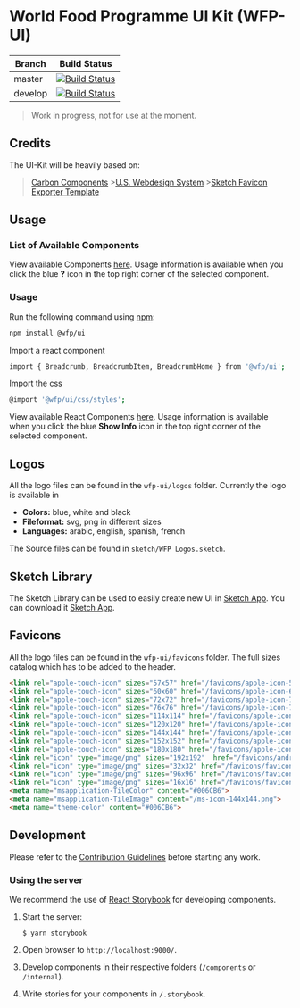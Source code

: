 # World Food Programme UI Kit (WFP-UI)

| Branch  | Build Status                                                                                     |
| ------- | ------------------------------------------------------------------------------------------------ |
| master  | [![Build Status](https://travis-ci.org/wfp/ui.svg?branch=master)](https://travis-ci.org/wfp/ui)  |
| develop | [![Build Status](https://travis-ci.org/wfp/ui.svg?branch=develop)](https://travis-ci.org/wfp/ui) |

> Work in progress, not for use at the moment.

## Credits

The UI-Kit will be heavily based on:

> [Carbon Components](https://github.com/carbon-design-system/carbon-components) >[U.S. Webdesign System](https://designsystem.digital.gov/page-templates/#landing-page) >[Sketch Favicon Exporter Template](https://github.com/frederik-jacques/sketch-favicon-exporter-template)

## Usage

### List of Available Components

View available Components [here](http://ui.wfp.org). Usage information is available when you click the blue **?** icon in the top right corner of the selected component.

### Usage

Run the following command using [npm](https://www.npmjs.com/):

```bash
npm install @wfp/ui
```

Import a react component

```bash
import { Breadcrumb, BreadcrumbItem, BreadcrumbHome } from '@wfp/ui';
```

Import the css

```bash
@import '@wfp/ui/css/styles';
```

View available React Components [here](http://pydev.wfp.org:8282/). Usage information is available when you click the blue **Show Info** icon in the top right corner of the selected component.

## Logos

All the logo files can be found in the `wfp-ui/logos` folder.
Currently the logo is available in

* **Colors:** blue, white and black
* **Fileformat:** svg, png in different sizes
* **Languages:** arabic, english, spanish, french

The Source files can be found in `sketch/WFP Logos.sketch`.

## Sketch Library

The Sketch Library can be used to easily create new UI in [Sketch App](https://www.sketchapp.com/).
You can download it [Sketch App](https://www.sketchapp.com/).

## Favicons

All the logo files can be found in the `wfp-ui/favicons` folder.
The full sizes catalog which has to be added to the header.

```html
<link rel="apple-touch-icon" sizes="57x57" href="/favicons/apple-icon-57x57.png">
<link rel="apple-touch-icon" sizes="60x60" href="/favicons/apple-icon-60x60.png">
<link rel="apple-touch-icon" sizes="72x72" href="/favicons/apple-icon-72x72.png">
<link rel="apple-touch-icon" sizes="76x76" href="/favicons/apple-icon-76x76.png">
<link rel="apple-touch-icon" sizes="114x114" href="/favicons/apple-icon-114x114.png">
<link rel="apple-touch-icon" sizes="120x120" href="/favicons/apple-icon-120x120.png">
<link rel="apple-touch-icon" sizes="144x144" href="/favicons/apple-icon-144x144.png">
<link rel="apple-touch-icon" sizes="152x152" href="/favicons/apple-icon-152x152.png">
<link rel="apple-touch-icon" sizes="180x180" href="/favicons/apple-icon-180x180.png">
<link rel="icon" type="image/png" sizes="192x192"  href="/favicons/android-icon-192x192.png">
<link rel="icon" type="image/png" sizes="32x32" href="/favicons/favicon-32x32.png">
<link rel="icon" type="image/png" sizes="96x96" href="/favicons/favicon-96x96.png">
<link rel="icon" type="image/png" sizes="16x16" href="/favicons/favicon-16x16.png">
<meta name="msapplication-TileColor" content="#006CB6">
<meta name="msapplication-TileImage" content="/ms-icon-144x144.png">
<meta name="theme-color" content="#006CB6">
```

## Development

Please refer to the [Contribution Guidelines](./.github/CONTRIBUTING.md) before starting any work.

### Using the server

We recommend the use of [React Storybook](https://github.com/storybooks/react-storybook) for developing components.

1. Start the server:

   ```
   $ yarn storybook
   ```

2. Open browser to `http://localhost:9000/`.

3. Develop components in their respective folders (`/components` or `/internal`).

4. Write stories for your components in `/.storybook`.
